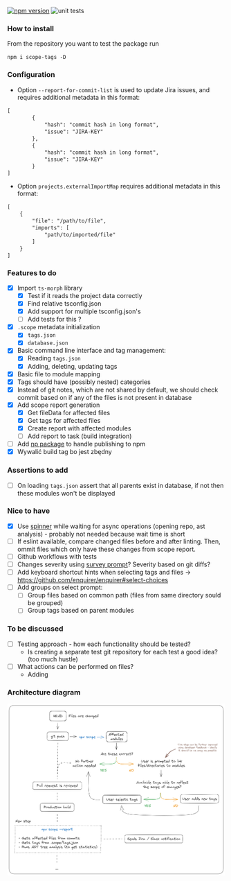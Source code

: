 [![npm version](https://badge.fury.io/js/scope-tags.svg)](https://badge.fury.io/js/scope-tags)
![unit tests](https://github.com/matiduda/scope-tags/actions/workflows/run-unit-tests.yml/badge.svg)

### How to install

From the repository you want to test the package run

```
npm i scope-tags -D
```

### Configuration

- Option `--report-for-commit-list` is used to update Jira issues, and requires additional metadata in this format:

```
[
        {
            "hash": "commit hash in long format",
            "issue": "JIRA-KEY"
        },
        {
            "hash": "commit hash in long format",
            "issue": "JIRA-KEY"
        }
]
```

- Option `projects.externalImportMap` requires additional metadata in this format:

```
[
    {
        "file": "/path/to/file",
        "imports": [
            "path/to/imported/file"
        ]
    }
]
```

### Features to do

- [x] Import `ts-morph` library
    - [x] Test if it reads the project data correctly
    - [x] Find relative tsconfig.json
    - [x] Add support for multiple tsconfig.json's
    - [ ] Add tests for this ?
- [x] `.scope` metadata initialization
    - [x] `tags.json`
    - [x] `database.json`
- [x] Basic command line interface and tag management:
    - [x] Reading `tags.json`
    - [x] Adding, deleting, updating tags
- [x] Basic file to module mapping
- [x] Tags should have (possibly nested) categories
- [x] Instead of git notes, which are not shared by default, we should check commit based on if any of the files is not present in database
- [x] Add scope report generation
    - [x] Get fileData for affected files
    - [x] Get tags for affected files
    - [x] Create report with affected modules
    - [ ] Add report to task (build integration)
- [ ] Add [np package](https://www.npmjs.com/package/np) to handle publishing to npm
- [x] Wywalić build tag bo jest zbędny

### Assertions to add

- [ ] On loading `tags.json` assert that all parents exist in database, if not then these modules won't be displayed

### Nice to have

- [x] Use [spinner](https://www.npmjs.com/package/ora) while waiting for async operations (opening repo, ast analysis) - probably not needed because wait time is short
- [ ] If eslint available, compare changed files before and after linting. Then, ommit files which only have these changes from scope report.
- [ ] Github workflows with tests
- [ ] Changes severity using [survey prompt](https://github.com/enquirer/enquirer#scale-prompt)? Severity based on git diffs?
- [ ] Add keyboard shortcut hints when selecting tags and files -> https://github.com/enquirer/enquirer#select-choices
- [ ] Add groups on select prompt:
    - [ ] Group files based on common path (files from same directory sould be grouped)
    - [ ] Group tags based on parent modules

### To be discussed

- [ ] Testing approach - how each functionality should be tested?
    - Is creating a separate test git repository for each test a good idea? (too much hustle)
- [ ] What actions can be performed on files?
    - Adding 

### Architecture diagram

![Alt text](img/architecture.png)